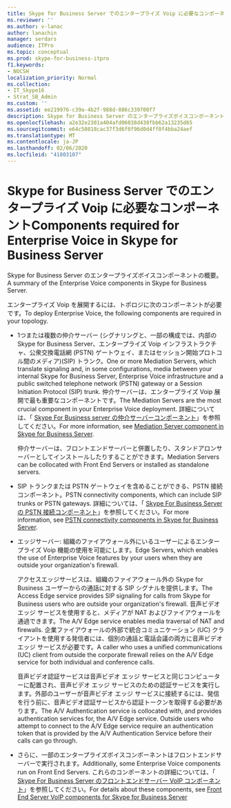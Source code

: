 ```yaml
---
title: Skype for Business Server でのエンタープライズ Voip に必要なコンポーネント
ms.reviewer: ''
ms.author: v-lanac
author: lanachin
manager: serdars
audience: ITPro
ms.topic: conceptual
ms.prod: skype-for-business-itpro
f1.keywords:
- NOCSH
localization_priority: Normal
ms.collection:
- IT_Skype16
- Strat_SB_Admin
ms.custom: ''
ms.assetid: ee219976-c39a-4b2f-988d-886c339700f7
description: Skype for Business Server のエンタープライズボイスコンポーネントの概要。
ms.openlocfilehash: a2e32e2301a404afd06038d438fbb62a13235d65
ms.sourcegitcommit: e64c50818cac37f3d6f0f96d0d4ff0f4bba24aef
ms.translationtype: MT
ms.contentlocale: ja-JP
ms.lasthandoff: 02/06/2020
ms.locfileid: "41803107"
---
```

# <a name="components-required-for-enterprise-voice-in-skype-for-business-server"></a><span data-ttu-id="e6ab3-103">Skype for Business Server でのエンタープライズ Voip に必要なコンポーネント</span><span class="sxs-lookup"><span data-stu-id="e6ab3-103">Components required for Enterprise Voice in Skype for Business Server</span></span>
 
<span data-ttu-id="e6ab3-104">Skype for Business Server のエンタープライズボイスコンポーネントの概要。</span><span class="sxs-lookup"><span data-stu-id="e6ab3-104">A summary of the Enterprise Voice components in Skype for Business Server.</span></span>
  
<span data-ttu-id="e6ab3-105">エンタープライズ Voip を展開するには、トポロジに次のコンポーネントが必要です。</span><span class="sxs-lookup"><span data-stu-id="e6ab3-105">To deploy Enterprise Voice, the following components are required in your topology.</span></span> 
  
- <span data-ttu-id="e6ab3-106">1つまたは複数の仲介サーバー (シグナリングと、一部の構成では、内部の Skype for Business Server、エンタープライズ Voip インフラストラクチャ、公衆交換電話網 (PSTN) ゲートウェイ、またはセッション開始プロトコル間のメディア)(SIP) トランク。</span><span class="sxs-lookup"><span data-stu-id="e6ab3-106">One or more Mediation Servers, which translate signaling and, in some configurations, media between your internal Skype for Business Server, Enterprise Voice infrastructure and a public switched telephone network (PSTN) gateway or a Session Initiation Protocol (SIP) trunk.</span></span> <span data-ttu-id="e6ab3-107">仲介サーバーは、エンタープライズ Voip 展開で最も重要なコンポーネントです。</span><span class="sxs-lookup"><span data-stu-id="e6ab3-107">The Mediation Servers are the most crucial component in your Enterprise Voice deployment.</span></span> <span data-ttu-id="e6ab3-108">詳細については、「 [Skype For Business server の仲介サーバーコンポーネント](mediation-server.md)」を参照してください。</span><span class="sxs-lookup"><span data-stu-id="e6ab3-108">For more information, see [Mediation Server component in Skype for Business Server](mediation-server.md).</span></span>
    
    <span data-ttu-id="e6ab3-109">仲介サーバーは、フロントエンドサーバーと併置したり、スタンドアロンサーバーとしてインストールしたりすることができます。</span><span class="sxs-lookup"><span data-stu-id="e6ab3-109">Mediation Servers can be collocated with Front End Servers or installed as standalone servers.</span></span>
    
- <span data-ttu-id="e6ab3-110">SIP トランクまたは PSTN ゲートウェイを含めることができる、PSTN 接続コンポーネント。</span><span class="sxs-lookup"><span data-stu-id="e6ab3-110">PSTN connectivity components, which can include SIP trunks or PSTN gateways.</span></span> <span data-ttu-id="e6ab3-111">詳細については、「 [Skype For Business Server の PSTN 接続コンポーネント](pstn-connectivity.md)」を参照してください。</span><span class="sxs-lookup"><span data-stu-id="e6ab3-111">For more information, see [PSTN connectivity components in Skype for Business Server](pstn-connectivity.md).</span></span>
    
- <span data-ttu-id="e6ab3-112">エッジサーバー: 組織のファイアウォール外にいるユーザーによるエンタープライズ Voip 機能の使用を可能にします。</span><span class="sxs-lookup"><span data-stu-id="e6ab3-112">Edge Servers, which enables the use of Enterprise Voice features by your users when they are outside your organization's firewall.</span></span> 
    
    <span data-ttu-id="e6ab3-113">アクセスエッジサービスは、組織のファイアウォール外の Skype for Business ユーザーからの通話に対する SIP シグナルを提供します。</span><span class="sxs-lookup"><span data-stu-id="e6ab3-113">The Access Edge service provides SIP signaling for calls from Skype for Business users who are outside your organization's firewall.</span></span> <span data-ttu-id="e6ab3-114">音声ビデオ エッジ サービスを使用すると、メディアが NAT およびファイアウォールを通過できます。</span><span class="sxs-lookup"><span data-stu-id="e6ab3-114">The A/V Edge service enables media traversal of NAT and firewalls.</span></span> <span data-ttu-id="e6ab3-115">企業ファイアウォールの外部で統合コミュニケーション (UC) クライアントを使用する発信者には、個別の通話と電話会議の両方に音声ビデオ エッジ サービスが必要です。</span><span class="sxs-lookup"><span data-stu-id="e6ab3-115">A caller who uses a unified communications (UC) client from outside the corporate firewall relies on the A/V Edge service for both individual and conference calls.</span></span>
    
    <span data-ttu-id="e6ab3-p104">音声ビデオ認証サービスは音声ビデオ エッジ サービスと同じコンピューターに配置され、音声ビデオ エッジ サービスのための認証サービスを実行します。外部のユーザーが音声ビデオ エッジ サービスに接続するには、発信を行う前に、音声ビデオ認証サービスから認証トークンを取得する必要があります。</span><span class="sxs-lookup"><span data-stu-id="e6ab3-p104">The A/V Authentication service is collocated with, and provides authentication services for, the A/V Edge service. Outside users who attempt to connect to the A/V Edge service require an authentication token that is provided by the A/V Authentication Service before their calls can go through.</span></span>
    
- <span data-ttu-id="e6ab3-118">さらに、一部のエンタープライズボイスコンポーネントはフロントエンドサーバーで実行されます。</span><span class="sxs-lookup"><span data-stu-id="e6ab3-118">Additionally, some Enterprise Voice components run on Front End Servers.</span></span> <span data-ttu-id="e6ab3-119">これらのコンポーネントの詳細については、「 [Skype For Business Server のフロントエンドサーバー VoIP コンポーネント](front-end-server-voip.md)」を参照してください。</span><span class="sxs-lookup"><span data-stu-id="e6ab3-119">For details about these components, see [Front End Server VoIP components for Skype for Business Server](front-end-server-voip.md)</span></span>
    

